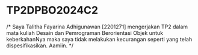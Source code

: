 # TP2DPBO2024C2

/* Saya Talitha Fayarina Adhigunawan [2201271] mengerjakan TP2 dalam mata kuliah Desain dan Pemrograman Berorientasi Objek untuk keberkahanNya maka saya tidak melakukan kecurangan seperti yang telah dispesifikasikan. Aamiin. */
